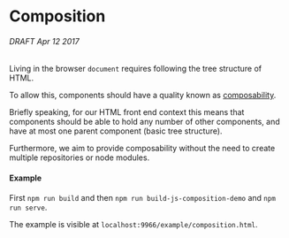 # Composition

###### DRAFT Apr 12 2017

Living in the browser `document` requires following the tree structure of HTML.

To allow this, components should have a quality known as [composability](https://en.wikipedia.org/wiki/Composability).

Briefly speaking, for our HTML front end context this means that components should be able to hold any number of other components,
and have at most one parent component (basic tree structure).

Furthermore, we aim to provide composability without the need to create multiple repositories or node modules.

#### Example

First `npm run build` and then `npm run build-js-composition-demo` and `npm run serve`.

The example is visible at `localhost:9966/example/composition.html`.
